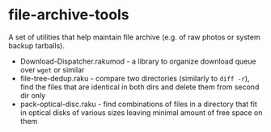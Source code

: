 # file-archive-tools

A set of utilities that help maintain file archive (e.g. of raw photos or system backup tarballs).

* Download-Dispatcher.rakumod - a library to organize download queue over `wget` or similar
* file-tree-dedup.raku - compare two directories (similarly to `diff -r`), find the files that are identical in both dirs and delete them from second dir only
* pack-optical-disc.raku - find combinations of files in a directory that fit in optical disks of various sizes leaving minimal amount of free space on them
